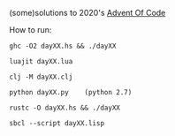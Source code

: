 (some)solutions to 2020's [Advent Of Code](https://adventofcode.com/2020)

How to run:

```
ghc -O2 dayXX.hs && ./dayXX

luajit dayXX.lua

clj -M dayXX.clj

python dayXX.py    (python 2.7)

rustc -O dayXX.hs && ./dayXX

sbcl --script dayXX.lisp
```

